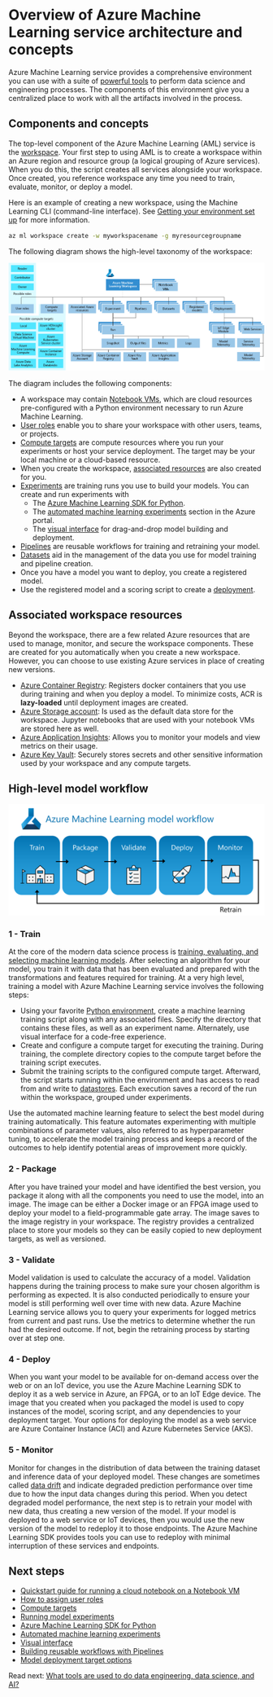 # Overview of Azure Machine Learning service architecture and concepts

Azure Machine Learning service provides a comprehensive environment you can use with a suite of [powerful tools](./tools.md) to perform data science and engineering processes. The components of this environment give you a centralized place to work with all the artifacts involved in the process.

## Components and concepts

The top-level component of the Azure Machine Learning (AML) service is the [workspace](https://docs.microsoft.com/en-us/azure/machine-learning/service/concept-workspace). Your first step to using AML is to create a workspace within an Azure region and resource group (a logical grouping of Azure services). When you do this, the script creates all services alongside your workspace. Once created, you reference workspace any time you need to train, evaluate, monitor, or deploy a model.

Here is an example of creating a new workspace, using the Machine Learning CLI (command-line interface). See [Getting your environment set up](./environment-setup.md) for more information.

```bash
az ml workspace create -w myworkspacename -g myresourcegroupname
```

The following diagram shows the high-level taxonomy of the workspace:

![The high-level taxonomy of the Azure Machine Learning workspace](./media/azure-machine-learning-taxonomy.png)

The diagram includes the following components:

- A workspace may contain [Notebook VMs](https://docs.microsoft.com/en-us/azure/machine-learning/service/quickstart-run-cloud-notebook), which are cloud resources pre-configured with a Python environment necessary to run Azure Machine Learning.
- [User roles](https://docs.microsoft.com/en-us/azure/machine-learning/service/how-to-assign-roles) enable you to share your workspace with other users, teams, or projects.
- [Compute targets](https://docs.microsoft.com/en-us/azure/machine-learning/service/concept-compute-target) are compute resources where you run your experiments or host your service deployment. The target may be your local machine or a cloud-based resource.
- When you create the workspace, [associated resources](#associated-workspace-resources) are also created for you.
- [Experiments](../modeling/feature-engineering-training-evaluation-selection/model-training/aml-experiment-runs.md) are training runs you use to build your models. You can create and run experiments with
  - The [Azure Machine Learning SDK for Python](https://docs.microsoft.com/python/api/overview/azure/ml/intro?view=azure-ml-py).
  - The [automated machine learning experiments](../modeling/simplify-process-with-automated-ml/README.md) section in the Azure portal.
  - The [visual interface](./tools.md#visual-interface) for drag-and-drop model building and deployment.
- [Pipelines](../creating-machine-learning-pipelines/machine-learning-pipelines.md) are reusable workflows for training and retraining your model.
- [Datasets](https://docs.microsoft.com/en-us/azure/machine-learning/service/how-to-explore-prepare-data) aid in the management of the data you use for model training and pipeline creation.
- Once you have a model you want to deploy, you create a registered model.
- Use the registered model and a scoring script to create a [deployment](../model-deployment/deployment-target-options.md).

## Associated workspace resources

Beyond the workspace, there are a few related Azure resources that are used to manage, monitor, and secure the workspace components. These are created for you automatically when you create a new workspace. However, you can choose to use existing Azure services in place of creating new versions.

- [Azure Container Registry](https://azure.microsoft.com/services/container-registry/): Registers docker containers that you use during training and when you deploy a model. To minimize costs, ACR is **lazy-loaded** until deployment images are created.
- [Azure Storage account](https://azure.microsoft.com/services/storage/): Is used as the default data store for the workspace. Jupyter notebooks that are used with your notebook VMs are stored here as well.
- [Azure Application Insights](https://azure.microsoft.com/services/application-insights/): Allows you to monitor your models and view metrics on their usage.
- [Azure Key Vault](https://azure.microsoft.com/services/key-vault/): Securely stores secrets and other sensitive information used by your workspace and any compute targets.

## High-level model workflow

![The stages shown are Train, Package, Validate, Deploy, and Monitor. An arrow labeled Retrain goes back to Train from Monitor.](media/aml-model-workflow.png 'Azure Machine Learning model workflow')

### 1 - Train

At the core of the modern data science process is [training, evaluating, and selecting machine learning models](../modeling/feature-engineering-training-evaluation-selection/README.md). After selecting an algorithm for your model, you train it with data that has been evaluated and prepared with the transformations and features required for training. At a very high level, training a model with Azure Machine Learning service involves the following steps:

- Using your favorite [Python environment](./environment-setup.md), create a machine learning training script along with any associated files. Specify the directory that contains these files, as well as an experiment name. Alternately, use visual interface for a code-free experience.
- Create and configure a compute target for executing the training. During training, the complete directory copies to the compute target before the training script executes.
- Submit the training scripts to the configured compute target. Afterward, the script starts running within the environment and has access to read from and write to [datastores](../data-acquisition-understanding/accessing-data.md#working-with-datastores). Each execution saves a record of the run within the workspace, grouped under experiments.

Use the automated machine learning feature to select the best model during training automatically. This feature automates experimenting with multiple combinations of parameter values, also referred to as hyperparameter tuning, to accelerate the model training process and keeps a record of the outcomes to help identify potential areas of improvement more quickly.

### 2 - Package

After you have trained your model and have identified the best version, you package it along with all the components you need to use the model, into an image. The image can be either a Docker image or an FPGA image used to deploy your model to a field-programmable gate array. The image saves to the image registry in your workspace. The registry provides a centralized place to store your models so they can be easily copied to new deployment targets, as well as versioned.

### 3 - Validate

Model validation is used to calculate the accuracy of a model. Validation happens during the training process to make sure your chosen algorithm is performing as expected. It is also conducted periodically to ensure your model is still performing well over time with new data. Azure Machine Learning service allows you to query your experiments for logged metrics from current and past runs. Use the metrics to determine whether the run had the desired outcome. If not, begin the retraining process by starting over at step one.

### 4 - Deploy

When you want your model to be available for on-demand access over the web or on an IoT device, you use the Azure Machine Learning SDK to deploy it as a web service in Azure, an FPGA, or to an IoT Edge device. The image that you created when you packaged the model is used to copy instances of the model, scoring script, and any dependencies to your deployment target. Your options for deploying the model as a web service are Azure Container Instance (ACI) and Azure Kubernetes Service (AKS).

### 5 - Monitor

Monitor for changes in the distribution of data between the training dataset and inference data of your deployed model. These changes are sometimes called [data drift](https://docs.microsoft.com/en-us/azure/machine-learning/service/concept-data-drift) and indicate degraded prediction performance over time due to how the input data changes during this period. When you detect degraded model performance, the next step is to retrain your model with new data, thus creating a new version of the model. If your model is deployed to a web service or IoT devices, then you would use the new version of the model to redeploy it to those endpoints. The Azure Machine Learning SDK provides tools you can use to redeploy with minimal interruption of these services and endpoints.

## Next steps

- [Quickstart guide for running a cloud notebook on a Notebook VM](https://docs.microsoft.com/en-us/azure/machine-learning/service/quickstart-run-cloud-notebook)
- [How to assign user roles](https://docs.microsoft.com/en-us/azure/machine-learning/service/how-to-assign-roles)
- [Compute targets](https://docs.microsoft.com/en-us/azure/machine-learning/service/concept-compute-target)
- [Running model experiments](../modeling/feature-engineering-training-evaluation-selection/model-training/aml-experiment-runs.md)
- [Azure Machine Learning SDK for Python](https://docs.microsoft.com/python/api/overview/azure/ml/intro?view=azure-ml-py)
- [Automated machine learning experiments](../modeling/simplify-process-with-automated-ml/README.md)
- [Visual interface](./tools.md#visual-interface)
- [Building reusable workflows with Pipelines](../creating-machine-learning-pipelines/machine-learning-pipelines.md)
- [Model deployment target options](../model-deployment/deployment-target-options.md)

Read next: [What tools are used to do data engineering, data science, and AI?](./tools.md)
